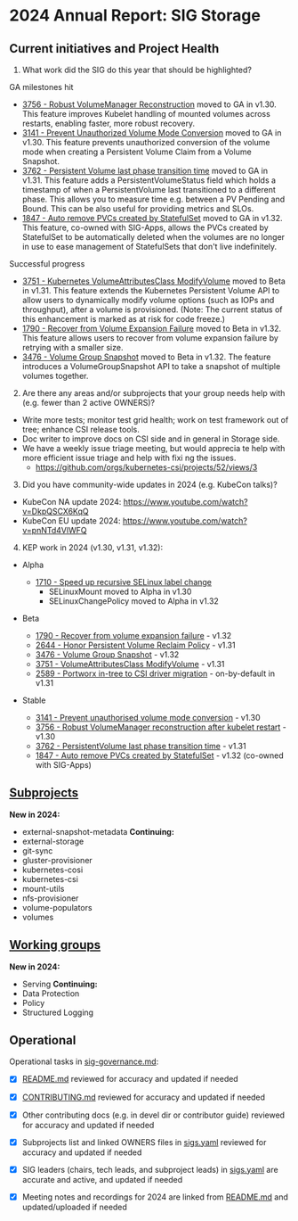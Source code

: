 # 2024 Annual Report: SIG Storage

## Current initiatives and Project Health

1. What work did the SIG do this year that should be highlighted?

<!--
   Some example items that might be worth highlighting:
   - Major KEP advancement
   - Important initiatives that aren't tracked via KEPs
   - Paying down significant tech debt
   - Governance and leadership changes
-->

GA milestones hit

- [3756 - Robust VolumeManager Reconstruction](https://github.com/kubernetes/enhancements/issues/3756) moved to GA in v1.30. This feature improves Kubelet handling of mounted volumes across restarts, enabling faster, more robust recovery.
- [3141 - Prevent Unauthorized Volume Mode Conversion](https://github.com/kubernetes/enhancements/issues/3141) moved to GA in v1.30. This feature prevents unauthorized conversion of the volume mode when creating a Persistent Volume Claim from a Volume Snapshot.
- [3762 - Persistent Volume last phase transition time](https://github.com/kubernetes/enhancements/issues/3762) moved to GA in v1.31. This feature adds a PersistentVolumeStatus field which holds a timestamp of when a PersistentVolume last transitioned to a different phase. This allows you to measure time e.g. between a PV Pending and Bound. This can be also useful for providing metrics and SLOs.
- [1847 - Auto remove PVCs created by StatefulSet](https://github.com/kubernetes/enhancements/issues/1847) moved to GA in v1.32. This feature, co-owned with SIG-Apps, allows the PVCs created by StatefulSet to be automatically deleted when the volumes are no longer in use to ease management of StatefulSets that don't live indefinitely.

Successful progress

- [3751 - Kubernetes VolumeAttributesClass ModifyVolume](https://github.com/kubernetes/enhancements/issues/3751) moved to Beta in v1.31. This feature extends the Kubernetes Persistent Volume API to allow users to dynamically modify volume options (such as IOPs and throughput), after a volume is provisioned. (Note: The current status of this enhancement is marked as at risk for code freeze.)
- [1790 - Recover from Volume Expansion Failure](https://github.com/kubernetes/enhancements/issues/1790) moved to Beta  in v1.32. This feature allows users to recover from volume expansion failure by retrying with a smaller size.
- [3476 - Volume Group Snapshot](https://github.com/kubernetes/enhancements/issues/3476) moved to Beta in v1.32. The feature introduces a VolumeGroupSnapshot API to take a snapshot of multiple volumes together.

2. Are there any areas and/or subprojects that your group needs help with (e.g. fewer than 2 active OWNERS)?

- Write more tests; monitor test grid health; work on test
framework out of tree; enhance CSI release tools.
- Doc writer to improve docs on CSI side and in general in
Storage side.
- We have a weekly issue triage meeting, but would apprecia
te help with more efficient issue triage and help with fixi
ng the issues.
  - https://github.com/orgs/kubernetes-csi/projects/52/views/3

3. Did you have community-wide updates in 2024 (e.g. KubeCon talks)?

<!--
  Examples include links to email, slides, or recordings.
-->

- KubeCon NA update 2024: https://www.youtube.com/watch?v=DkpQSCX6KqQ 
- KubeCon EU update 2024: https://www.youtube.com/watch?v=pnNTd4VlWFQ 

4. KEP work in 2024 (v1.30, v1.31, v1.32):
<!--
   TODO: Uncomment the following auto-generated list of KEPs, once reviewed & updated for correction.

   Note: This list is generated from the KEP metadata in kubernetes/enhancements repository.
      If you find any discrepancy in the generated list here, please check the KEP metadata.
      Please raise an issue in kubernetes/community, if the KEP metadata is correct but the generated list is incorrect.
-->

  - Alpha
    - [1710 - Speed up recursive SELinux label change](https://github.com/kubernetes/enhancements/tree/master/keps/sig-storage/1710-selinux-relabeling)
      - SELinuxMount moved to Alpha in v1.30
      - SELinuxChangePolicy moved to Alpha in v1.32

  - Beta
    - [1790 - Recover from volume expansion failure](https://github.com/kubernetes/enhancements/tree/master/keps/sig-storage/1790-recover-resize-failure) - v1.32
    - [2644 - Honor Persistent Volume Reclaim Policy](https://github.com/kubernetes/enhancements/tree/master/keps/sig-storage/2644-honor-pv-reclaim-policy) - v1.31
    - [3476 - Volume Group Snapshot](https://github.com/kubernetes/enhancements/tree/master/keps/sig-storage/3476-volume-group-snapshot) - v1.32
    - [3751 - VolumeAttributesClass ModifyVolume](https://github.com/kubernetes/enhancements/tree/master/keps/sig-storage/3751-volume-attributes-class) - v1.31
    - [2589 - Portworx in-tree to CSI driver migration](https://github.com/kubernetes/enhancements/issues/2589) - on-by-default in v1.31

  - Stable
    - [3141 - Prevent unauthorised volume mode conversion](https://github.com/kubernetes/enhancements/tree/master/keps/sig-storage/3141-prevent-volume-mode-conversion) - v1.30
    - [3756 - Robust VolumeManager reconstruction after kubelet restart](https://github.com/kubernetes/enhancements/tree/master/keps/sig-storage/3756-volume-reconstruction) - v1.30
    - [3762 - PersistentVolume last phase transition time](https://github.com/kubernetes/enhancements/tree/master/keps/sig-storage/3762-persistent-volume-last-phase-transition-time) - v1.31
    - [1847 - Auto remove PVCs created by StatefulSet](https://github.com/kubernetes/enhancements/issues/1847) - v1.32 (co-owned with SIG-Apps)

## [Subprojects](https://git.k8s.io/community/sig-storage#subprojects)


**New in 2024:**
  - external-snapshot-metadata
**Continuing:**
  - external-storage
  - git-sync
  - gluster-provisioner
  - kubernetes-cosi
  - kubernetes-csi
  - mount-utils
  - nfs-provisioner
  - volume-populators
  - volumes

## [Working groups](https://git.k8s.io/community/sig-storage#working-groups)

**New in 2024:**
 - Serving
**Continuing:**
 - Data Protection
 - Policy
 - Structured Logging

## Operational

Operational tasks in [sig-governance.md]:
- [x] [README.md] reviewed for accuracy and updated if needed
- [x] [CONTRIBUTING.md] reviewed for accuracy and updated if needed
- [x] Other contributing docs (e.g. in devel dir or contributor guide) reviewed for accuracy and updated if needed
- [x] Subprojects list and linked OWNERS files in [sigs.yaml] reviewed for accuracy and updated if needed
- [x] SIG leaders (chairs, tech leads, and subproject leads) in [sigs.yaml] are accurate and active, and updated if needed
- [x] Meeting notes and recordings for 2024 are linked from [README.md] and updated/uploaded if needed


[CONTRIBUTING.md]: https://git.k8s.io/community/sig-storage/CONTRIBUTING.md
[sig-governance.md]: https://git.k8s.io/community/committee-steering/governance/sig-governance.md
[README.md]: https://git.k8s.io/community/sig-storage/README.md
[sigs.yaml]: https://git.k8s.io/community/sigs.yaml
[devel]: https://git.k8s.io/community/contributors/devel/README.md
